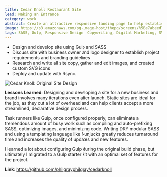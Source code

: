 ```yaml
---
title: Cedar Knoll Restaurant Site
lead: Making an Entrance
category: work
abstract: Create an attractive responsive landing page to help establish a new restaurant's brand and online presence.
image: https://s3.amazonaws.com/pg-image-host/thepg/screens/%5Be7abeed79108311a7bf9b3b91ee1e977%5D_ck.png
tags: SASS, Gulp, Responsive Design, Copywriting, Digital Marketing, SVG
---
```


- Design and develop site using Gulp and SASS
- Discuss site with business owner and logo designer to establish project requirements and branding guidelines
- Research and write all site copy, gather and edit images, and created custom SVG icons
- Deploy and update with Rsync.

![Cedar Knoll: Original Site Design](https://s3.amazonaws.com/pg-image-host/thepg/screens/ckscreen.gif)

**Lessons Learned**: Designing and developing a site for a new business and brand involves many iterations even after launch. Static sites are ideal for the job, as they cut a lot of overhead and can help clients accept a more streamlined, declarative design process.

Task runners like Gulp, once configured properly, can eliminate a tremendous amount of busy work such as compiling and auto-prefixing SASS, optimizing images, and minimizing code. Writing DRY modular SASS and using a templating language like Nunjucks greatly reduces turnaround time and increases the quality of updates and new features.

I learned a lot about configuring Gulp during the original build phase, but ultimately I migrated to a Gulp starter kit with an optimal set of features for the project.

**Link**: https://github.com/philgrayphilgray/cedarknoll
